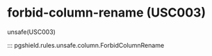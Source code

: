 # forbid-column-rename (USC003)

unsafe(USC003)

::: pgshield.rules.unsafe.column.ForbidColumnRename

